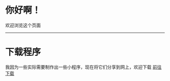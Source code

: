 # 你好啊！
欢迎浏览这个页面

---

# 下载程序
我因为一些实际需要制作出一些小程序，现在将它们分享到网上，欢迎下载
[前往下载](https://n802.com/dir/27256477-39300593-4f1b29)

